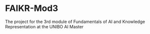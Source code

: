 # FAIKR-Mod3
The project for the 3rd module of Fundamentals of AI and Knowledge Representation at the UNIBO AI Master
